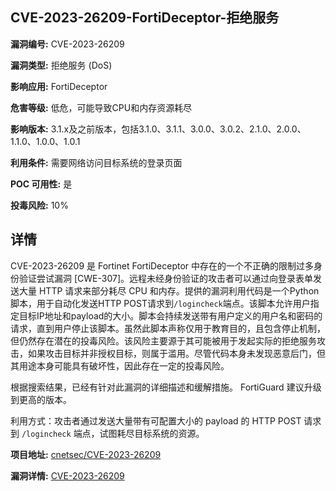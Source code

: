 ## CVE-2023-26209-FortiDeceptor-拒绝服务

**漏洞编号:** CVE-2023-26209

**漏洞类型:** 拒绝服务 (DoS)

**影响应用:** FortiDeceptor

**危害等级:** 低危，可能导致CPU和内存资源耗尽

**影响版本:** 3.1.x及之前版本，包括3.1.0、3.1.1、3.0.0、3.0.2、2.1.0、2.0.0、1.1.0、1.0.0、1.0.1

**利用条件:** 需要网络访问目标系统的登录页面

**POC 可用性:** 是

**投毒风险:** 10%

## 详情

CVE-2023-26209 是 Fortinet FortiDeceptor 中存在的一个不正确的限制过多身份验证尝试漏洞 [CWE-307]。远程未经身份验证的攻击者可以通过向登录表单发送大量 HTTP 请求来部分耗尽 CPU 和内存。提供的漏洞利用代码是一个Python脚本，用于自动化发送HTTP POST请求到`/logincheck`端点。该脚本允许用户指定目标IP地址和payload的大小。脚本会持续发送带有用户定义的用户名和密码的请求，直到用户停止该脚本。虽然此脚本声称仅用于教育目的，且包含停止机制，但仍然存在潜在的投毒风险。该风险主要源于其可能被用于发起实际的拒绝服务攻击，如果攻击目标并非授权目标，则属于滥用。尽管代码本身未发现恶意后门，但其用途本身可能具有破坏性，因此存在一定的投毒风险。

根据搜索结果，已经有针对此漏洞的详细描述和缓解措施。 FortiGuard 建议升级到更高的版本。

利用方式：攻击者通过发送大量带有可配置大小的 payload 的 HTTP POST 请求到 `/logincheck` 端点，试图耗尽目标系统的资源。

**项目地址:** [cnetsec/CVE-2023-26209](https://github.com/cnetsec/CVE-2023-26209)

**漏洞详情:** [CVE-2023-26209](https://nvd.nist.gov/vuln/detail/CVE-2023-26209)